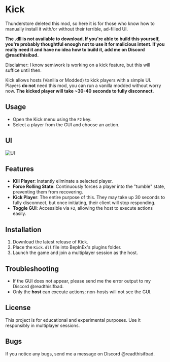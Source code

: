 # Kick

Thunderstore deleted this mod, so here it is for those who know how to manually install it with/or without their terrible, ad-filled UI.

**The .dll is not available to download. If you're able to build this yourself, you're probably thoughtful enough not to use it for malicious intent. If you really need it and have no idea how to build it, add me on Discord @readthisibad.**

Disclaimer: I know semiwork is working on a kick feature, but this will suffice until then.

Kick allows hosts (Vanilla or Modded) to kick players with a simple UI. Players **do not** need this mod, you can run a vanilla modded without worry now.
**The kicked player will take ~30-40 seconds to fully disconnect.**

## Usage

- Open the Kick menu using the `F2` key.
- Select a player from the GUI and choose an action.

## UI
![UI](https://i.gyazo.com/07e107678aa0bc03baae16621b9c24e0.png)

## Features

- **Kill Player**: Instantly eliminate a selected player.
- **Force Rolling State**: Continuously forces a player into the "tumble" state, preventing them from recovering.
- **Kick Player**: The entire purpose of this. They may take up 30 seconds to fully disconnect, but once initiating, their client will stop responding.
- **Toggle GUI**: Accessible via `F2`, allowing the host to execute actions easily.

## Installation

1. Download the latest release of Kick.
2. Place the `Kick.dll` file into BepInEx's plugins folder.
3. Launch the game and join a multiplayer session as the host.

## Troubleshooting

- If the GUI does not appear, please send me the error output to my Discord @readthisifbad.
- Only the **host** can execute actions; non-hosts will not see the GUI.

## License

This project is for educational and experimental purposes. Use it responsibly in multiplayer sessions.

## Bugs

If you notice any bugs, send me a message on Discord @readthisifbad.
